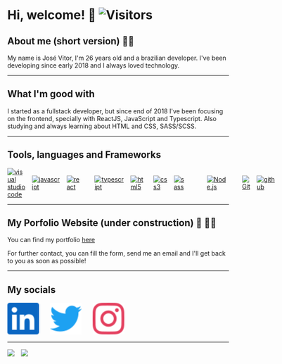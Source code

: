 # Hi, welcome! 👋  ![Visitors](https://visitor-badge.laobi.icu/badge?page_id=vitoorgomes)

## About me (short version) :man_technologist:

My name is José Vitor, I'm 26 years old and a brazilian developer. I've been developing since early 2018 and I always loved technology.

---

## What I'm good with

I started as a fullstack developer, but since end of 2018 I've been focusing on the frontend, specially with ReactJS, JavaScript and Typescript. Also studying and always learning about HTML and CSS, SASS/SCSS.

---

## Tools, languages and Frameworks

<div style="display: flex; gap: 15px; justify-items: center; align-items: center;">
  <a href="https://code.visualstudio.com/"><img alt="visual studio code" width="82px"
      src="https://img.icons8.com/fluent/240/000000/visual-studio-code-2019.png" /></a>
  <a href="https://developer.mozilla.org/en-US/docs/Web/JavaScript"><img alt="javascript" width="82px" src="https://img.icons8.com/color/240/000000/javascript.png" /></a>
  <a href="https://reactjs.org/"><img alt="react" width="82px" src="https://img.icons8.com/color/240/000000/react-native.png" /></a>
  <a href="https://nextjs.org/"><img alt="nextjs" width="82px" src="/icons/nextjs.svg" /></a>
  <a href="https://www.typescriptlang.org/"><img alt="typescript" width="82px" src="https://img.icons8.com/color/240/000000/typescript.png" /></a>
  <a href="https://developer.mozilla.org/en-US/docs/Web/HTML"><img alt="html5" width="82px" src="https://img.icons8.com/color/240/000000/html-5.png" /></a>
  <a href="https://developer.mozilla.org/en-US/docs/Web/CSS"><img alt="css3" width="82px" src="https://img.icons8.com/color/240/000000/css3.png" /></a>
  <a href="https://sass-lang.com/"><img alt="sass" width="82px" src="https://img.icons8.com/color/240/000000/sass.png" /></a>
  <a href="https://www.json.org/json-en.html"><img alt="json" width="82px"
      src="https://raw.githubusercontent.com/github/explore/80688e429a7d4ef2fca1e82350fe8e3517d3494d/topics/json/json.png" /></a>
  <a href="https://eslint.org/"><img alt="eslint" width="82px"
      src="https://raw.githubusercontent.com/github/explore/80688e429a7d4ef2fca1e82350fe8e3517d3494d/topics/eslint/eslint.png" /></a>
  <a href="https://nodejs.org/en/"><img alt="Node.js" width="82px" src="https://img.icons8.com/color/240/000000/nodejs.png" /></a>
  <a href="https://nestjs.com/"><img alt="NestJS" width="82px" src="/icons/nestjs.svg" /></a>
  <a href="https://git-scm.com/"><img alt="Git" width="82px" src="https://img.icons8.com/color/240/000000/git.png" /></a>
  <a href="https://github.com/"><img alt="github" width="82px" src="https://img.icons8.com/ios-glyphs/240/000000/github.png" /></a>
</div>

---

## My Porfolio Website (under construction) 🚧 👷‍♂️

You can find my portfolio [here](https://portfolio.vitoorgomes.com/)

For further contact, you can fill the form, send me an email and I'll get back to you as soon as possible!

---

## My socials

<div style="display: flex; gap: 25px; justify-items: center; align-items: center;">
  <a href="https://www.linkedin.com/in/jos%C3%A9-braga-94436711a/?locale=en_US"><img alt="linkedin" width="72px" src="/icons/linkedin.svg" /></a>
  <a href="https://twitter.com/vitoorgomes1"><img alt="twitter" width="72px" src="/icons/twitter.svg" /></a>
  <a href="https://www.instagram.com/vitoorgomes/"><img alt="instagram" width="72px" src="/icons/instagram.svg" /></a>
</div>


---

<div style="display: flex; gap: 15px; justify-items: center; align-items: center;">
  <a href="https://github.com/anuraghazra/github-readme-stats">
    <img align="center" src="https://github-readme-stats.vercel.app/api?username=vitoorgomes&count_private=true&theme=aura_dark" />
  </a>
  <a href="https://github.com/vitoorgomes">
    <img align="center" src="https://github-readme-stats.vercel.app/api/top-langs/?username=vitoorgomes&hide=ANTLR&theme=aura_dark" />
  </a>
<div>

